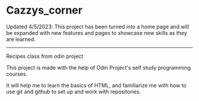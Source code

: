# Cazzys_corner
Updated 4/5/2023:
This project has been turned into a home page and will be expanded with new features and pages to showcase new skills as they are learned.


--------
Recipes class from odin project


This project is made with the help of Odin Project's self study programming courses.

It will help me to learn the basics of HTML, and familiarize me with how to use git and github to set up and work with repositories.
